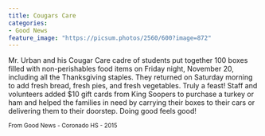 ```yaml
---
title: Cougars Care
categories:
- Good News
feature_image: "https://picsum.photos/2560/600?image=872"
---
```


Mr. Urban and his Cougar Care cadre of students put together 100 boxes filled with non-perishables food items on Friday night, November 20, including all the Thanksgiving staples. They returned on Saturday morning to add fresh bread, fresh pies, and fresh vegetables. Truly a feast! Staff and volunteers added $10 gift cards from King Soopers to purchase a turkey or ham and helped the families in need by carrying their boxes to their cars or delivering them to their doorstep. Doing good feels good! 

<small>From Good News - Coronado HS - 2015</small>
